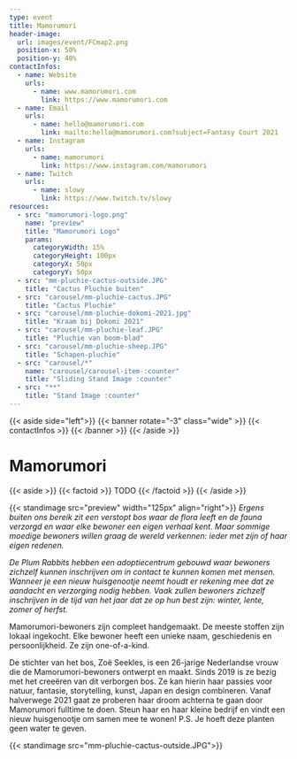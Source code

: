 ```yaml
---
type: event
title: Mamorumori
header-image:
  url: images/event/FCmap2.png
  position-x: 50%
  position-y: 40%
contactInfos:
  - name: Website
    urls:
      - name: www.mamorumori.com
        link: https://www.mamorumori.com
  - name: Email
    urls:
      - name: hello@mamorumori.com
        link: mailto:hello@mamorumori.com?subject=Fantasy Court 2021
  - name: Instagram
    urls:
      - name: mamorumori
        link: https://www.instagram.com/mamorumori
  - name: Twitch
    urls:
      - name: slowy
        link: https://www.twitch.tv/slowy
resources:
  - src: "mamorumori-logo.png"
    name: "preview"
    title: "Mamorumori Logo"
    params:
      categoryWidth: 15%
      categoryHeight: 100px
      categoryX: 50px
      categoryY: 50px
  - src: "mm-pluchie-cactus-outside.JPG"
    title: "Cactus Pluchie buiten"
  - src: "carousel/mm-pluchie-cactus.JPG"
    title: "Cactus Pluchie"
  - src: "carousel/mm-pluchie-dokomi-2021.jpg"
    title: "Kraam bij Dokomi 2021"
  - src: "carousel/mm-pluchie-leaf.JPG"
    title: "Pluchie van boom-blad"
  - src: "carousel/mm-pluchie-sheep.JPG"
    title: "Schapen-pluchie"
  - src: "carousel/*"
    name: "carousel/carousel-item-:counter"
    title: "Sliding Stand Image :counter"
  - src: "**"
    title: "Stand Image :counter"
---
```

{{< aside side="left">}}
  {{< banner rotate="-3" class="wide" >}}
      {{< contactInfos >}}
  {{< /banner >}}
{{< /aside >}}


# Mamorumori
{{< aside >}}
    {{< factoid >}}
       TODO
    {{< /factoid >}}
{{< /aside >}}

{{< standimage src="preview" width="125px" align="right">}}
_Ergens buiten ons bereik zit een verstopt bos waar de flora leeft en de fauna verzorgd en waar elke bewoner een eigen verhaal kent. Maar sommige moedige bewoners willen graag de wereld verkennen: ieder met zijn of haar eigen redenen._

_De Plum Rabbits hebben een adoptiecentrum gebouwd waar bewoners zichzelf kunnen inschrijven om in contact te kunnen komen met mensen. Wanneer je een nieuw huisgenootje neemt houdt er rekening mee dat ze aandacht en verzorging nodig hebben. Vaak zullen bewoners zichzelf inschrijven in de tijd van het jaar dat ze op hun best zijn: winter, lente, zomer of herfst._

Mamorumori-bewoners zijn compleet handgemaakt. De meeste stoffen zijn lokaal ingekocht. Elke bewoner heeft een unieke naam, geschiedenis en persoonlijkheid. Ze zijn one-of-a-kind.

De stichter van het bos, Zoë Seekles, is een 26-jarige Nederlandse vrouw die de Mamorumori-bewoners ontwerpt en maakt. Sinds 2019 is ze bezig met het creeëren van dit verborgen bos. Ze kan hierin haar passies voor natuur, fantasie, storytelling, kunst, Japan en design combineren. Vanaf halverwege 2021 gaat ze proberen haar droom achterna te gaan door Mamorumori fulltime te doen. Steun haar en haar kleine bedrijf en vindt een nieuw huisgenootje om samen mee te wonen! P.S. Je hoeft deze planten geen water te geven.

{{< standimage src="mm-pluchie-cactus-outside.JPG">}}
